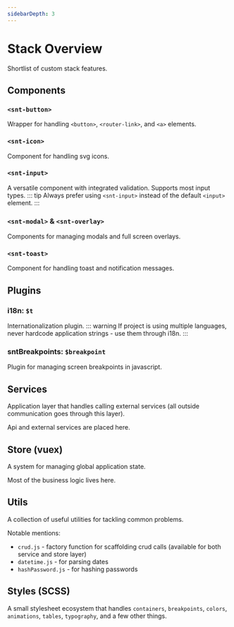 ```yaml
---
sidebarDepth: 3
---
```


# Stack Overview

Shortlist of custom stack features.

## Components

### `<snt-button>`

Wrapper for handling `<button>`, `<router-link>`, and `<a>` elements.

### `<snt-icon>`

Component for handling svg icons.

### `<snt-input>`

A versatile component with integrated validation. Supports most input types.
::: tip
Always prefer using `<snt-input>` instead of the default `<input>` element.
:::

### `<snt-modal>` & `<snt-overlay>`

Components for managing modals and full screen overlays.

### `<snt-toast>`

Component for handling toast and notification messages.

## Plugins

### i18n: `$t`

Internationalization plugin.
::: warning
If project is using multiple languages, never hardcode application strings - use them through i18n.
:::

### sntBreakpoints: `$breakpoint`

Plugin for managing screen breakpoints in javascript.

## Services

Application layer that handles calling external services (all outside communication goes through this layer).

Api and external services are placed here.

## Store (vuex)

A system for managing global application state.

Most of the business logic lives here.

## Utils

A collection of useful utilities for tackling common problems.

Notable mentions:

- `crud.js` - factory function for scaffolding crud calls (available for both service and store layer)
- `datetime.js` - for parsing dates
- `hashPassword.js` - for hashing passwords

## Styles (SCSS)

A small stylesheet ecosystem that handles `containers`, `breakpoints`, `colors`, `animations`, `tables`, `typography`, and a few other things.
